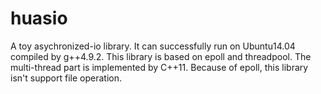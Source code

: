 # huasio
A toy asychronized-io library.
It can successfully run on Ubuntu14.04 compiled by g++4.9.2.
This library is based on epoll and threadpool. The multi-thread part is implemented by C++11. 
Because of epoll, this library isn't support file operation.
